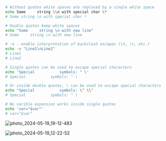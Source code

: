 ```bash
# Without quotes white spaces are replaced by a sinqle white space
echo Some     string \\n with special char \*
# Some string \n with special char *
```
```bash
# Double quotes keep white spaces
echo "Some     string \n with new line"
# Some     string \n with new line
```
```bash
# -e - enable interpretation of backslash escapes (\n, \t, etc.)
echo -e "Line1\nLine2"
# Line1
# Line2
```
```bash
# Single quotes can be used to escape special characters
echo 'Special           symbols: " \'
# Special           symbols: " \

# Or inside double quotes, \ can be used to escape special characters
echo "Special           symbols: \" \\"
# Special           symbols: " \

# No varible expansion works inside single quotes
echo 'var="$var"'
# var="$var"
```

![photo_2024-05-19_19-12-483](https://github.com/user-attachments/assets/c0b79644-3f02-4e98-b114-0eb1e8d71681)

![photo_2024-05-19_12-22-52](https://github.com/user-attachments/assets/764fa1b1-adca-4f72-a850-c8f441e4fa42)
